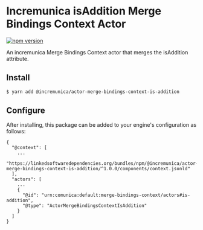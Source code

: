 # Incremunica isAddition Merge Bindings Context Actor

[![npm version](https://badge.fury.io/js/@incremunica%2Factor-merge-bindings-context-is-addition.svg)](https://badge.fury.io/js/@incremunica%2Factor-merge-bindings-context-is-addition)

An incremunica Merge Bindings Context actor that merges the isAddition attribute.

## Install

```bash
$ yarn add @incremunica/actor-merge-bindings-context-is-addition
```

## Configure

After installing, this package can be added to your engine's configuration as follows:
```text
{
  "@context": [
    ...
    "https://linkedsoftwaredependencies.org/bundles/npm/@incremunica/actor-merge-bindings-context-is-addition/^1.0.0/components/context.jsonld"  
  ],
  "actors": [
    ...
    {
      "@id": "urn:comunica:default:merge-bindings-context/actors#is-addition",
      "@type": "ActorMergeBindingsContextIsAddition"
    }
  ]
}
```
